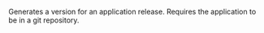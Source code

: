 Generates a version for an application release. Requires the application to be
in a git repository.

